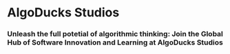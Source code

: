 # AlgoDucks Studios
### Unleash the full potetial of algorithmic thinking: Join the Global Hub of Software Innovation and Learning at AlgoDucks Studios
